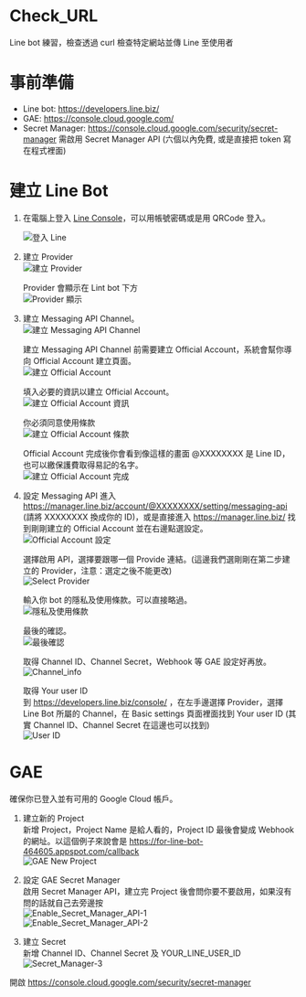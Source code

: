 # Check_URL
Line bot 練習，檢查透過 curl 檢查特定網站並傳 Line 至使用者

事前準備
===

- Line bot: https://developers.line.biz/
- GAE: https://console.cloud.google.com/
- Secret Manager: https://console.cloud.google.com/security/secret-manager 需啟用 Secret Manager API (六個以內免費, 或是直接把 token 寫在程式裡面)

建立 Line Bot
==
1. 在電腦上登入 [Line Console](https://account.line.biz/console/ "Line Console")，可以用帳號密碼或是用 QRCode 登入。  

	![登入 Line](https://github.com/wjtvbm/Check_URL/blob/main/Pictures/Line_bot_Line_login.png)

2. 建立 Provider  
	![建立 Provider](https://github.com/wjtvbm/Check_URL/blob/main/Pictures/Line_bot_Provider.png)

	Provider 會顯示在 Lint bot 下方  
	![Provider 顯示](https://github.com/wjtvbm/Check_URL/blob/main/Pictures/Line_bot_Provider_show.png)

3. 建立 Messaging API Channel。  
	![建立 Messaging API Channel](https://github.com/wjtvbm/Check_URL/blob/main/Pictures/Line_bot_Channel.png)
	
	建立 Messaging API Channel 前需要建立 Official Account，系統會幫你導向 Official Account 建立頁面。  
	![建立 Official Account](https://github.com/wjtvbm/Check_URL/blob/main/Pictures/Line_bot_Channel_official_account-1.png)
	
	填入必要的資訊以建立 Official Account。  
	![建立 Official Account 資訊](https://github.com/wjtvbm/Check_URL/blob/main/Pictures/Line_bot_Channel_official_account-2.png)
	
	你必須同意使用條款  
	![建立 Official Account 條款](https://github.com/wjtvbm/Check_URL/blob/main/Pictures/Line_bot_Channel_official_account-terms.png)
	
	Official Account 完成後你會看到像這樣的畫面 @XXXXXXXX 是 Line ID，也可以繳保護費取得易記的名字。  
	![建立 Official Account 完成](https://github.com/wjtvbm/Check_URL/blob/main/Pictures/Line_bot_Channel_official_account-done.png)

4. 設定 Messaging API
	進入 https://manager.line.biz/account/@XXXXXXXX/setting/messaging-api (請將 XXXXXXXX 換成你的 ID)，或是直接進入 https://manager.line.biz/ 找到剛剛建立的 Official Account 並在右邊點選設定。  
	![Official Account 設定](https://github.com/wjtvbm/Check_URL/blob/main/Pictures/Line_bot_Enable_Message_API-1.png)
	
	選擇啟用 API，選擇要跟哪一個 Provide 連結。(這邊我們選剛剛在第二步建立的 Provider，注意：選定之後不能更改)  
	![Select Provider](https://github.com/wjtvbm/Check_URL/blob/main/Pictures/Line_bot_Enable_Message_API-2.png)
	
	輸入你 bot 的隱私及使用條款。可以直接略過。  
	![隱私及使用條款](https://github.com/wjtvbm/Check_URL/blob/main/Pictures/Line_bot_Enable_Message_API-3.png)
	
	最後的確認。  
	![最後確認](https://github.com/wjtvbm/Check_URL/blob/main/Pictures/Line_bot_Enable_Message_API-4.png)
	
	取得 Channel ID、Channel Secret，Webhook 等 GAE 設定好再放。  
	![Channel_info](https://github.com/wjtvbm/Check_URL/blob/main/Pictures/Line_bot_Enable_Message_API-5.png)

	取得 Your user ID  
	到 https://developers.line.biz/console/ ，在左手邊選擇 Provider，選擇 Line Bot 所屬的 Channel，在 Basic settings 頁面裡面找到 Your user ID (其實 Channel ID、Channel Secret 在這邊也可以找到)  
	![User ID](https://github.com/wjtvbm/Check_URL/blob/main/Pictures/Line_bot_Your_User_ID.png)
	
GAE
==

確保你已登入並有可用的 Google Cloud 帳戶。

1. 建立新的 Project  
	新增 Project，Project Name 是給人看的，Project ID 最後會變成 Webhook 的網址。以這個例子來說會是 https://for-line-bot-464605.appspot.com/callback  
	![GAE New Project](https://github.com/wjtvbm/Check_URL/blob/main/Pictures/GAE_New_Project.png)

2. 設定 GAE Secret Manager  
	啟用 Secret Manager API，建立完 Project 後會問你要不要啟用，如果沒有問的話就自己去旁邊按  
	![Enable_Secret_Manager_API-1](https://github.com/wjtvbm/Check_URL/blob/main/Pictures/Enable_Secret_Manager_API.png)  
	![Enable_Secret_Manager_API-2](https://github.com/wjtvbm/Check_URL/blob/main/Pictures/Enable_Secret_Manager_API-2.png)  
	
3. 建立 Secret  
	新增 Channel ID、Channel Secret 及 YOUR_LINE_USER_ID  
	![Secret_Manager-3](https://github.com/wjtvbm/Check_URL/blob/main/Pictures/Secret_Manager-2.png)

開啟 https://console.cloud.google.com/security/secret-manager
